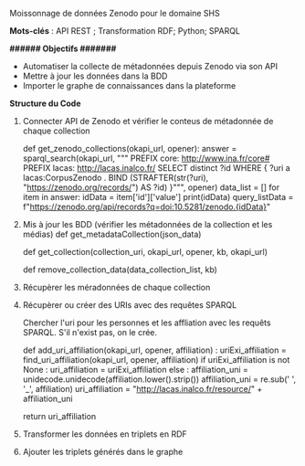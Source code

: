 Moissonnage de données Zenodo pour le domaine SHS

**Mots-clés** : API REST ; Transformation RDF; Python; SPARQL

**###### Objectifs #######**
- Automatiser la collecte de métadonnées depuis Zenodo via son API
- Mettre à jour les données dans la BDD
- Importer le graphe de connaissances dans la plateforme

**Structure du Code**

1. Connecter API de Zenodo et vérifier le conteus de métadonnée de chaque collection
   
   def get_zenodo_collections(okapi_url, opener):
     answer = sparql_search(okapi_url, """
            PREFIX core: <http://www.ina.fr/core#>
            PREFIX lacas: <http://lacas.inalco.fr/>
            SELECT distinct ?id
            WHERE {
              ?uri a lacas:CorpusZenodo .
              BIND (STRAFTER(str(?uri), "https://zenodo.org/records/") AS ?id)
            }""", opener)
    data_list = []
    for item in answer:
        idData = item['id']['value']
        print(idData)
        query_listData = f"https://zenodo.org/api/records?q=doi:10.5281/zenodo.{idData}"

3. Mis à jour les BDD (vérifier les métadonnées de la collection et les médias)
   def get_metadataCollection(json_data)
   
   def get_collection(collection_uri, okapi_url, opener, kb, okapi_url)
   
   def remove_collection_data(data_collection_list, kb)

4. Récupèrer les méradonnées de chaque collection

5. Récupèrer ou créer des URIs avec des requêtes SPARQL
   
   Chercher l'uri pour les personnes et les affliation avec les requêts SPARQL. S'il n'exist pas, on le crée.

   def add_uri_affiliation(okapi_url, opener, affiliation) :
    uriExi_affiliation = find_uri_affiliation(okapi_url, opener, affiliation)
    if uriExi_affiliation is not None :
        uri_affiliation = uriExi_affiliation
    else :
        affiliation_uni = unidecode.unidecode(affiliation.lower().strip())
        affiliation_uni = re.sub(' ', '_', affiliation)
        uri_affiliation = "http://lacas.inalco.fr/resource/" + affiliation_uni

    return uri_affiliation

6. Transformer les données en triplets en RDF

7. Ajouter les triplets générés dans le graphe

